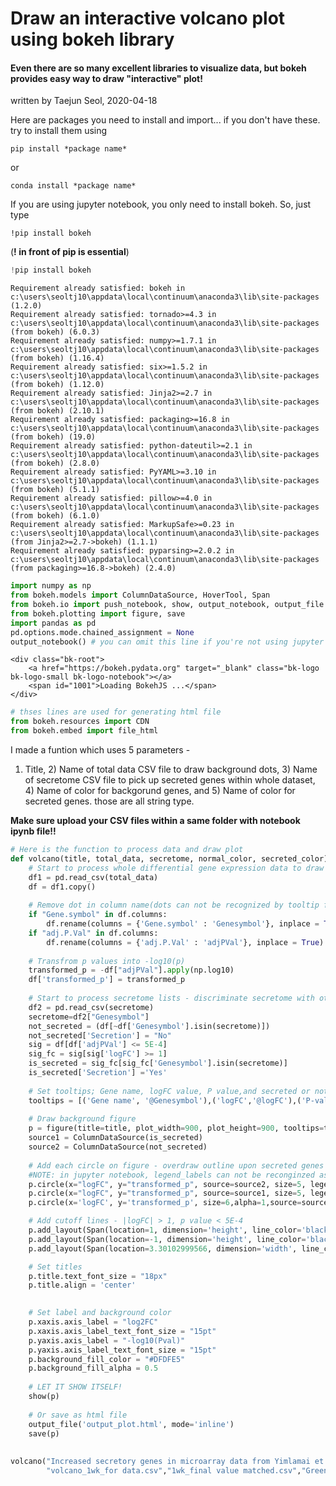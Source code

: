 
# Draw an interactive volcano plot using bokeh library


#### Even there are so many excellent libraries to visualize data, but bokeh provides easy way to draw **"interactive"** plot!

written by Taejun Seol, 2020-04-18

Here are packages you need to install and import... if you don't have these. try to install them using 

    pip install *package name*

or

    conda install *package name*

If you are using jupyter notebook, you only need to install bokeh. So, just type

    !pip install bokeh

(**! in front of pip is essential**)


```python
!pip install bokeh
```

    Requirement already satisfied: bokeh in c:\users\seoltj10\appdata\local\continuum\anaconda3\lib\site-packages (1.2.0)
    Requirement already satisfied: tornado>=4.3 in c:\users\seoltj10\appdata\local\continuum\anaconda3\lib\site-packages (from bokeh) (6.0.3)
    Requirement already satisfied: numpy>=1.7.1 in c:\users\seoltj10\appdata\local\continuum\anaconda3\lib\site-packages (from bokeh) (1.16.4)
    Requirement already satisfied: six>=1.5.2 in c:\users\seoltj10\appdata\local\continuum\anaconda3\lib\site-packages (from bokeh) (1.12.0)
    Requirement already satisfied: Jinja2>=2.7 in c:\users\seoltj10\appdata\local\continuum\anaconda3\lib\site-packages (from bokeh) (2.10.1)
    Requirement already satisfied: packaging>=16.8 in c:\users\seoltj10\appdata\local\continuum\anaconda3\lib\site-packages (from bokeh) (19.0)
    Requirement already satisfied: python-dateutil>=2.1 in c:\users\seoltj10\appdata\local\continuum\anaconda3\lib\site-packages (from bokeh) (2.8.0)
    Requirement already satisfied: PyYAML>=3.10 in c:\users\seoltj10\appdata\local\continuum\anaconda3\lib\site-packages (from bokeh) (5.1.1)
    Requirement already satisfied: pillow>=4.0 in c:\users\seoltj10\appdata\local\continuum\anaconda3\lib\site-packages (from bokeh) (6.1.0)
    Requirement already satisfied: MarkupSafe>=0.23 in c:\users\seoltj10\appdata\local\continuum\anaconda3\lib\site-packages (from Jinja2>=2.7->bokeh) (1.1.1)
    Requirement already satisfied: pyparsing>=2.0.2 in c:\users\seoltj10\appdata\local\continuum\anaconda3\lib\site-packages (from packaging>=16.8->bokeh) (2.4.0)
    


```python
import numpy as np
from bokeh.models import ColumnDataSource, HoverTool, Span
from bokeh.io import push_notebook, show, output_notebook, output_file
from bokeh.plotting import figure, save
import pandas as pd
pd.options.mode.chained_assignment = None
output_notebook() # you can omit this line if you're not using jupyter notebook
```



    <div class="bk-root">
        <a href="https://bokeh.pydata.org" target="_blank" class="bk-logo bk-logo-small bk-logo-notebook"></a>
        <span id="1001">Loading BokehJS ...</span>
    </div>





```python
# thses lines are used for generating html file
from bokeh.resources import CDN
from bokeh.embed import file_html
```

 I made a funtion which uses 5 parameters - 

1) Title, 2) Name of total data CSV file to draw background dots, 3) Name of secretome CSV file to pick up secreted genes within whole dataset, 4) Name of color for backgorund genes, and 5) Name of color for secreted genes. those are all string type.

**Make sure upload your CSV files within a same folder with notebook ipynb file!!**


```python
# Here is the function to process data and draw plot
def volcano(title, total_data, secretome, normal_color, secreted_color):
    # Start to process whole differential gene expression data to draw plot
    df1 = pd.read_csv(total_data)
    df = df1.copy()
    
    # Remove dot in column name(dots can not be recognized by tooltip functions)
    if "Gene.symbol" in df.columns:
        df.rename(columns = {'Gene.symbol' : 'Genesymbol'}, inplace = True)
    if "adj.P.Val" in df.columns:
        df.rename(columns = {'adj.P.Val' : 'adjPVal'}, inplace = True)
    
    # Transfrom p values into -log10(p)                        
    transformed_p = -df["adjPVal"].apply(np.log10)
    df['transformed_p'] = transformed_p
    
    # Start to process secretome lists - discriminate secretome with others                   
    df2 = pd.read_csv(secretome)
    secretome=df2["Genesymbol"]                   
    not_secreted = (df[~df['Genesymbol'].isin(secretome)])
    not_secreted['Secretion'] = "No"
    sig = df[df['adjPVal'] <= 5E-4]
    sig_fc = sig[sig['logFC'] >= 1]
    is_secreted = sig_fc[sig_fc['Genesymbol'].isin(secretome)]
    is_secreted['Secretion'] ='Yes'
    
    # Set tooltips; Gene name, logFC value, P value,and secreted or not.                         
    tooltips = [('Gene name', '@Genesymbol'),('logFC','@logFC'),('P-value','@adjPVal'),('Secretion?','@Secretion')]
    
    # Draw background figure                        
    p = figure(title=title, plot_width=900, plot_height=900, tooltips=tooltips)
    source1 = ColumnDataSource(is_secreted)
    source2 = ColumnDataSource(not_secreted)
    
    # Add each circle on figure - overdraw outline upon secreted genes
    #NOTE: in jupyter notebook, legend_labels can not be reconginzed as correc attribute, use legend instead.
    p.circle(x="logFC", y="transformed_p", source=source2, size=5, legend="Not secreted", color=normal_color, alpha=0.5)
    p.circle(x="logFC", y="transformed_p", source=source1, size=5, legend='Secreted', color=secreted_color, alpha=0.8)
    p.circle(x='logFC', y='transformed_p', size=6,alpha=1,source=source1, legend='Secreted', color='black', fill_color=None, name='outlines')

    # Add cutoff lines - |logFC| > 1, p value < 5E-4
    p.add_layout(Span(location=1, dimension='height', line_color='black', line_dash='dashed', line_width=1.5))
    p.add_layout(Span(location=-1, dimension='height', line_color='black', line_dash='dashed', line_width=1.5))
    p.add_layout(Span(location=3.30102999566, dimension='width', line_color='black', line_dash='dashed', line_width=1.5))

    # Set titles
    p.title.text_font_size = "18px"
    p.title.align = 'center'

    
    # Set label and background color
    p.xaxis.axis_label = "log2FC"
    p.xaxis.axis_label_text_font_size = "15pt"
    p.yaxis.axis_label = "-log10(Pval)"
    p.yaxis.axis_label_text_font_size = "15pt"
    p.background_fill_color = "#DFDFE5"
    p.background_fill_alpha = 0.5
    
    # LET IT SHOW ITSELF!                         
    show(p)
    
    # Or save as html file
    output_file('output_plot.html', mode='inline')
    save(p)
    
    
volcano("Increased secretory genes in microarray data from Yimlamai et al. (2009), Cell",
        "volcano_1wk_for data.csv","1wk_final value matched.csv","Green","Red")
```








  <div class="bk-root" id="173eaf8c-d4d8-4c72-a70a-ccd76f46cb72" data-root-id="3388"></div>






```python

```
